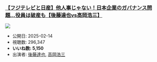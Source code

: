 ### [【フジテレビと日産】他人事じゃない！日本企業のガバナンス問題…役員は破産も【後藤達也vs高岡浩三】](https://www.youtube.com/watch?v=3GY2TFeS29s)
[![](https://img.youtube.com/vi/3GY2TFeS29s/sddefault.jpg)](https://www.youtube.com/watch?v=3GY2TFeS29s)
-   公開日: 2025-02-14
-   視聴数: 296,347
-   **いいね数: 5,150**
-   出演者: [後藤達也](/rehacq_fan/people/後藤達也 "wikilink"), [高岡浩三](/rehacq_fan/people/高岡浩三 "wikilink")
